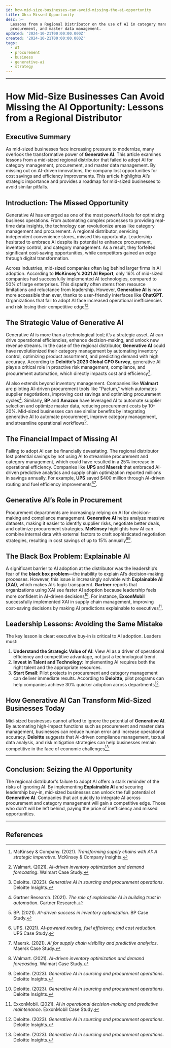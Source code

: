 ```yaml
---
id: how-mid-size-businesses-can-avoid-missing-the-ai-opportunity
title: Ghra Missed Opportunity
desc: >-
  Lessons from a Regional Distributor on the use of AI in category management,
  procurement, and master data management.
updated: '2024-10-21T00:00:00.000Z'
created: '2024-10-21T00:00:00.000Z'
tags:
  - AI
  - procurement
  - business
  - generative-ai
  - strategy
---
```

---
# How Mid-Size Businesses Can Avoid Missing the AI Opportunity: Lessons from a Regional Distributor

## Executive Summary
As mid-sized businesses face increasing pressure to modernize, many overlook the transformative power of **Generative AI**. This article examines lessons from a mid-sized regional distributor that failed to adopt AI for category management, procurement, and master data management. By missing out on AI-driven innovations, the company lost opportunities for cost savings and efficiency improvements. This article highlights AI’s strategic importance and provides a roadmap for mid-sized businesses to avoid similar pitfalls.

## Introduction: The Missed Opportunity
Generative AI has emerged as one of the most powerful tools for optimizing business operations. From automating complex processes to providing real-time data insights, the technology can revolutionize areas like category management and procurement. A regional distributor, servicing independent convenience stores, missed this opportunity. Leadership hesitated to embrace AI despite its potential to enhance procurement, inventory control, and category management. As a result, they forfeited significant cost-saving opportunities, while competitors gained an edge through digital transformation.

Across industries, mid-sized companies often lag behind larger firms in AI adoption. According to **McKinsey's 2021 AI Report**, only 16% of mid-sized companies had successfully implemented AI technologies, compared to 50% of large enterprises. This disparity often stems from resource limitations and reluctance from leadership. However, **Generative AI** is now more accessible than ever, thanks to user-friendly interfaces like **ChatGPT**. Organizations that fail to adopt AI face increased operational inefficiencies and risk losing their competitive edge[^1][^2].

## The Strategic Value of Generative AI
Generative AI is more than a technological tool; it’s a strategic asset. AI can drive operational efficiencies, enhance decision-making, and unlock new revenue streams. In the case of the regional distributor, **Generative AI** could have revolutionized their category management by automating inventory control, optimizing product assortment, and predicting demand with high accuracy. According to **Deloitte’s 2023 Global CPO Survey**, generative AI plays a critical role in proactive risk management, compliance, and procurement automation, which directly impacts cost and efficiency[^3].

AI also extends beyond inventory management. Companies like **Walmart** are piloting AI-driven procurement tools like "Pactum," which automates supplier negotiations, improving cost savings and optimizing procurement cycles[^4]. Similarly, **BP** and **Amazon** have leveraged AI to automate supplier selection and optimize master data, reducing procurement costs by 10-20%. Mid-sized businesses can see similar benefits by integrating generative AI to automate procurement, improve category management, and streamline operational workflows[^5].

## The Financial Impact of Missing AI
Failing to adopt AI can be financially devastating. The regional distributor lost potential savings by not using AI to streamline procurement and category management, which could have resulted in a 25% increase in operational efficiency. Companies like **UPS** and **Maersk** that embraced AI-driven predictive analytics and supply chain optimization reported millions in savings annually. For example, **UPS** saved $400 million through AI-driven routing and fuel efficiency improvements[^6][^7].

## Generative AI’s Role in Procurement
Procurement departments are increasingly relying on AI for decision-making and compliance management. **Generative AI** helps analyze massive datasets, making it easier to identify supplier risks, negotiate better deals, and optimize procurement strategies. **McKinsey** highlights how AI can combine internal data with external factors to craft sophisticated negotiation strategies, resulting in cost savings of up to 15% annually[^2][^3].

## The Black Box Problem: Explainable AI
A significant barrier to AI adoption at the distributor was the leadership’s fear of the **black box problem**—the inability to explain AI’s decision-making processes. However, this issue is increasingly solvable with **Explainable AI (XAI)**, which makes AI’s logic transparent. **Gartner** reports that organizations using XAI see faster AI adoption because leadership feels more confident in AI-driven decisions[^3]. For instance, **ExxonMobil** successfully implemented XAI in supply chain management, improving cost-saving decisions by making AI predictions explainable to executives[^8].

## Leadership Lessons: Avoiding the Same Mistake
The key lesson is clear: executive buy-in is critical to AI adoption. Leaders must:
1. **Understand the Strategic Value of AI**: View AI as a driver of operational efficiency and competitive advantage, not just a technological trend.
2. **Invest in Talent and Technology**: Implementing AI requires both the right talent and the appropriate resources.
3. **Start Small**: Pilot projects in procurement and category management can deliver immediate results. According to **Deloitte**, pilot programs can help companies achieve 30% quicker adoption across departments[^3].

## How Generative AI Can Transform Mid-Sized Businesses Today
Mid-sized businesses cannot afford to ignore the potential of **Generative AI**. By automating high-impact functions such as procurement and master data management, businesses can reduce human error and increase operational accuracy. **Deloitte** suggests that AI-driven compliance management, textual data analysis, and risk mitigation strategies can help businesses remain competitive in the face of economic challenges[^3].

---

## Conclusion: Seizing the AI Opportunity
The regional distributor's failure to adopt AI offers a stark reminder of the risks of ignoring AI. By implementing **Explainable AI** and securing leadership buy-in, mid-sized businesses can unlock the full potential of **Generative AI**. Companies that act quickly to integrate AI across procurement and category management will gain a competitive edge. Those who don’t will be left behind, paying the price of inefficiency and missed opportunities.

---

## References
[^1]: McKinsey & Company. (2021). *Transforming supply chains with AI: A strategic imperative*. McKinsey & Company Insights.
[^2]: Walmart. (2021). *AI-driven inventory optimization and demand forecasting*. Walmart Case Study.
[^3]: Deloitte. (2023). *Generative AI in sourcing and procurement operations*. Deloitte Insights.
[^4]: Gartner Research. (2021). *The role of explainable AI in building trust in automation*. Gartner Research.
[^5]: BP. (2021). *AI-driven success in inventory optimization*. BP Case Study.
[^6]: UPS. (2021). *AI-powered routing, fuel efficiency, and cost reduction*. UPS Case Study.
[^7]: Maersk. (2021). *AI for supply chain visibility and predictive analytics*. Maersk Case Study.
[^8]: ExxonMobil. (2021). *AI in operational decision-making and predictive maintenance*. ExxonMobil Case Study.
